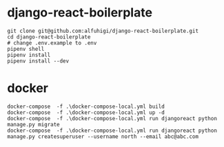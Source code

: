 # django-react-boilerplate


    git clone git@github.com:alfuhigi/django-react-boilerplate.git
    cd django-react-boilerplate
    # change .env.example to .env
    pipenv shell
    pipenv install
    pipenv install --dev





# docker 

    docker-compose  -f .\docker-compose-local.yml build
    docker-compose  -f .\docker-compose-local.yml up -d
    docker-compose  -f .\docker-compose-local.yml run djangoreact python manage.py migrate
    docker-compose  -f .\docker-compose-local.yml run djangoreact python manage.py createsuperuser --username north --email abc@abc.com